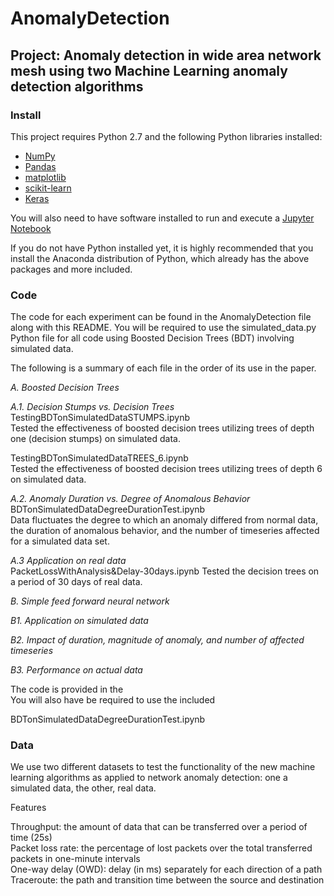 # AnomalyDetection

## Project: Anomaly detection in wide area network mesh using two Machine Learning anomaly detection algorithms

### Install
This project requires Python 2.7 and the following Python libraries installed:

* [NumPy](http://www.numpy.org/)
* [Pandas](http://pandas.pydata.org/)
* [matplotlib](https://matplotlib.org/)
* [scikit-learn](http://scikit-learn.org/stable/)
* [Keras](https://keras.io/)

You will also need to have software installed to run and execute a [Jupyter Notebook](https://jupyter.org/)

If you do not have Python installed yet, it is highly recommended that you install the Anaconda distribution of Python, which already has the above packages and more included.

### Code
The code for each experiment can be found in the AnomalyDetection file along with this README. You will be required to use the simulated_data.py Python file for all code using Boosted Decision Trees (BDT) involving simulated data.

The following is a summary of each file in the order of its use in the paper.

*A. Boosted Decision Trees*

*A.1. Decision Stumps vs. Decision Trees*  
TestingBDTonSimulatedDataSTUMPS.ipynb  
Tested the effectiveness of boosted decision trees utilizing trees of depth one (decision stumps) on simulated data.  

TestingBDTonSimulatedDataTREES_6.ipynb  
Tested the effectiveness of boosted decision trees utilizing trees of depth 6 on simulated data.  

*A.2. Anomaly Duration vs. Degree of Anomalous Behavior*  
BDTonSimulatedDataDegreeDurationTest.ipynb  
Data fluctuates the degree to which an anomaly differed from normal data, the duration of anomalous behavior, and the number of timeseries affected for a simulated data set.

*A.3 Application on real data*  
PacketLossWithAnalysis&Delay-30days.ipynb
Tested the decision trees on a period of 30 days of real data.

*B. Simple feed forward neural network*

*B1. Application on simulated data*

*B2. Impact of duration, magnitude of anomaly, and number of affected timeseries*

*B3. Performance on actual data*

The code is provided in the  
You will also have be required to use the included 

BDTonSimulatedDataDegreeDurationTest.ipynb

### Data
We use two different datasets to test the functionality of the new machine learning algorithms as applied to network anomaly detection: one a simulated data, the other, real data.  

Features

Throughput: the amount of data that can be transferred over a period of time (25s)  
Packet loss rate: the percentage of lost packets over the total transferred packets in one-minute intervals  
One-way delay (OWD): delay (in ms) separately for each direction of a path  
Traceroute: the path and transition time between the source and destination  
